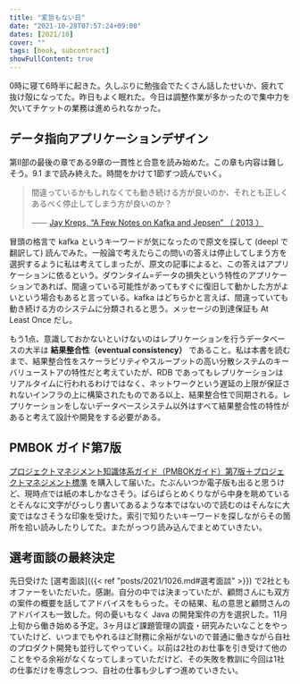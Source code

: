 ```yaml
---
title: "変哲もない日"
date: "2021-10-28T07:57:24+09:00"
dates: [2021/10]
cover: ""
tags: [book, subcontract]
showFullContent: true
---
```


0時に寝て6時半に起きた。久しぶりに勉強会でたくさん話したせいか、疲れて抜け殻になってた。昨日もよく眠れた。今日は調整作業が多かったので集中力を欠いてチケットの業務は進められなかった。

## データ指向アプリケーションデザイン

第Ⅱ部の最後の章である9章の一貫性と合意を読み始めた。この章も内容は難しそう。9.1 まで読み終えた。時間をかけて1節ずつ読んでいく。

> 間違っているかもしれなくても動き続ける方が良いのか、それとも正しくあるべく停止してしまう方が良いのか？
> 
> ―― [Jay Kreps, “A Few Notes on Kafka and Jepsen” （ 2013 ）](https://blog.empathybox.com/post/62279088548/a-few-notes-on-kafka-and-jepsen)

冒頭の格言で kafka というキーワードが気になったので原文を探して (deepl で翻訳して) 読んでみた。一般論で考えたらこの問いの答えは停止してしまう方を選択するように私は考えてしまったが、原文の記事によると、この答えはアプリケーションに依るという。ダウンタイム=データの損失という特性のアプリケーションであれば、間違っている可能性があってもすぐに復旧して動かした方がよいという場合もあると言っている。kafka はどちらかと言えば、間違っていても動き続ける方のシステムに分類されると思う。メッセージの到達保証も At Least Once だし。

もう1点、意識しておかないといけないのはレプリケーションを行うデータベースの大半は **結果整合性（eventual consistency）** であること。私は本書を読むまで、結果整合性をスケーラビリティやスループットの高い分散システムのキーバリューストアの特性だと考えていたが、RDB であってもレプリケーションはリアルタイムに行われるわけではなく、ネットワークという遅延の上限が保証されないインフラの上に構築されたものである以上、結果整合性で同期される。レプリケーションをしないデータベースシステム以外はすべて結果整合性の特性があると考えて設計や開発をする必要がある。

## PMBOK ガイド第7版

[プロジェクトマネジメント知識体系ガイド（PMBOKガイド）第7版＋プロジェクトマネジメント標準](https://www.pmi-japan.shop/shopdetail/000000000028/) を購入して届いた。たぶんいつか電子版も出ると思うけど、現時点では紙の本しかなさそう。ぱらぱらとめくりながら中身を眺めているとそんなに文字がびっしり書いてあるような本ではないので読むのはそんなに大変ではなさそうな印象を受けた。索引で知りたいキーワードを探しながらその箇所を拾い読みしたりしてた。またがっつり読み込んでまとめていきたい。

## 選考面談の最終決定

先日受けた [選考面談]({{< ref "posts/2021/1026.md#選考面談" >}}) で2社ともオファーをいただいた。感謝。自分の中では決まっていたが、顧問さんにも双方の案件の概要を話してアドバイスをもらった。その結果、私の意思と顧問さんのアドバイスも一致した。何の憂いもなく Java の開発案件の方を選択した。11月上旬から働き始める予定。3ヶ月ほど課題管理の調査・研究みたいなことをやっていたけど、いつまでもやれるほど財務に余裕がないので普通に働きながら自社のプロダクト開発も並行してやっていく。以前は2社のお仕事を引き受けて他のことをやる余裕がなくなってしまっていただけど、その失敗を教訓に今回は1社の仕事だけを専念しつつ、自社の仕事も少しずつ進めていきたい。
